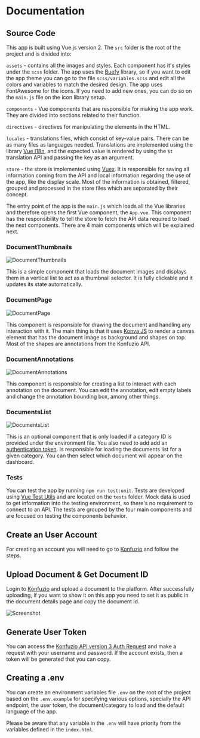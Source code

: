 # Documentation

## Source Code

This app is built using Vue.js version 2. The `src` folder is the root of the project and is divided into:

`assets` - contains all the images and styles. Each component has it's styles under the `scss` folder. The app uses the [Buefy](https://buefy.org) library, so if you want to edit the app theme you can go to the file `scss/variables.scss` and edit all the colors and variables to match the desired design.
The app uses FontAwesome for the icons. If you need to add new ones, you can do so on the `main.js` file on the icon library setup.

`components` - Vue components that are responsible for making the app work. They are divided into sections related to their function.

`directives` - directives for manipulating the elements in the HTML.

`locales` - translations files, which consist of key-value pairs. There can be as many files as languages needed. Translations are implemented using the library [Vue I18n](https://vue-i18n.intlify.dev/), and the expected value is rendered by using the `$t` translation API and passing the key as an argument.

`store` - the store is implemented using [Vuex](https://vuex.vuejs.org/). It is responsible for saving all information coming from the API and local information regarding the use of the app, like the display scale. Most of the information is obtained, filtered, grouped and processed in the store files which are separated by their concept.

The entry point of the app is the `main.js` which loads all the Vue libraries and therefore opens the first Vue component, the `App.vue`. This component has the responsibility to tell the store to fetch the API data required to load the next components. There are 4 main components which will be explained next.

### DocumentThumbnails

![DocumentThumbnails](http://raw.githubusercontent.com/konfuzio-ai/konfuzio-capture-vue/main/docs/document_thumbnails.svg)

This is a simple component that loads the document images and displays them in a vertical list to act as a thumbnail selector. It is fully clickable and it updates its state automatically.

### DocumentPage

![DocumentPage](http://raw.githubusercontent.com/konfuzio-ai/konfuzio-capture-vue/main/docs/document_page.svg)

This component is responsible for drawing the document and handling any interaction with it. The main thing is that it uses [Konva JS](https://konvajs.org/docs/vue/index.html) to render a canvas element that has the document image as background and shapes on top. Most of the shapes are annotations from the Konfuzio API.

### DocumentAnnotations

![DocumentAnnotations](http://raw.githubusercontent.com/konfuzio-ai/konfuzio-capture-vue/main/docs/document_annotations.svg)

This component is responsible for creating a list to interact with each annotation on the document. You can edit the annotation, edit empty labels and change the annotation bounding box, among other things.

### DocumentsList

![DocumentsList](http://raw.githubusercontent.com/konfuzio-ai/konfuzio-capture-vue/main/docs/documents_list.gif)

This is an optional component that is only loaded if a category ID is provided under the environment file. You also need to add add an [authentication token](https://dev.konfuzio.com/web/api_v3.html#authentication). Is responsible for loading the documents list for a given category. You can then select which document will appear on the dashboard.

### **Tests**

You can test the app by running `npm run test:unit`. Tests are developed using [Vue Test Utils](https://github.com/vuejs/vue-test-utils) and are located on the `tests` folder. Mock data is used to get information into the testing environment, so there's no requirement to connect to an API. The tests are grouped by the four main components and are focused on testing the components behavior.

## Create an User Account

For creating an account you will need to go to [Konfuzio](https://app.konfuzio.com/) and follow the steps. 

## Upload Document & Get Document ID

Login to [Konfuzio](https://app.konfuzio.com/) and upload a document to the platform. After successfully uploading, if you want to show it on this app you need to set it as public in the document details page and copy the document id.

![Screenshot](http://raw.githubusercontent.com/konfuzio-ai/konfuzio-capture-vue/main/docs/doc_info.png)

## Generate User Token

You can access the [Konfuzio API version 3 Auth Request](https://app.konfuzio.com/v3/swagger/#/auth/auth_create) and make a request with your username and password. If the account exists, then a token will be generated that you can copy.

## Creating a .env

You can create an environment variables file `.env` on the root of the project based on the `.env.example` for specifying various options, specially the API endpoint, the user token, the document/category to load and the default language of the app. 

Please be aware that any variable in the `.env` will have priority from the variables defined in the `index.html`.



